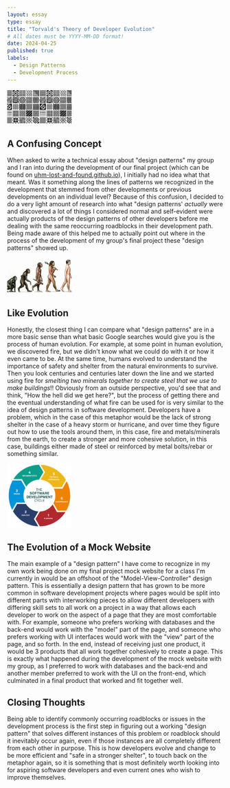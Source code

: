 ```yaml
---
layout: essay
type: essay
title: "Torvald's Theory of Developer Evolution"
# All dates must be YYYY-MM-DD format!
date: 2024-04-25
published: true
labels:
  - Design Patterns
  - Development Process
---
```


<img width="150px" src="../img/developer-evolution/patterns.jpeg">

## A Confusing Concept

When asked to write a technical essay about "design patterns" my group and I ran into during the development of our final project (which can be found on [uhm-lost-and-found.github.io](uhm-lost-and-found.github.io])), I initially had no idea what that meant. Was it something along the lines of patterns we recognized in the development that stemmed from other developments or previous developments on an individual level? Because of this confusion, I decided to do a very light amount of research into what "design patterns' <i>actually</i> were and discovered a lot of things I considered normal and self-evident were actually products of the design patterns of other developers before me dealing with the same reoccurring roadblocks in their development path. Being made aware of this helped me to actually point out where in the process of the development of my group's final project these "design patterns" showed up.

<img width="150px" src="../img/developer-evolution/evolution.webp">

## Like Evolution

Honestly, the closest thing I can compare what "design patterns" are in a more basic sense than what basic Google searches would give you is the process of human evolution. For example, at some point in human evolution, we discovered fire, but we didn't know what we could do with it or how it even came to be. At the same time, humans evolved to understand the importance of safety and shelter from the natural environments to survive. Then you look centuries and centuries later down the line and we started using fire for <i>smelting two minerals together to create steel that we use to make buildings</i>!! Obviously from an outside perspective, you'd see that and think, "How the hell did we get here?", but the process of getting there and the eventual understanding of what fire can be used for is very similar to the idea of design patterns in software development. Developers have a problem, which in the case of this metaphor would be the lack of strong shelter in the case of a heavy storm or hurricane, and over time they figure out how to use the tools around them, in this case, fire and metals/minerals from the earth, to create a stronger and more cohesive solution, in this case, buildings either made of steel or reinforced by metal bolts/rebar or something similar.

<img width="150px" src="../img/developer-evolution/development.png">

## The Evolution of a Mock Website

The main example of a "design pattern" I have come to recognize in my own work being done on my final project mock website for a class I'm currently in would be an offshoot of the "Model-View-Controller" design pattern. This is essentially a design pattern that has grown to be more common in software development projects where pages would be split into different parts with interworking pieces to allow different developers with differing skill sets to all work on a project in a way that allows each developer to work on the aspect of a page that they are most comfortable with. For example, someone who prefers working with databases and the back-end would work with the "model" part of the page, and someone who prefers working with UI interfaces would work with the "view" part of the page, and so forth. In the end, instead of receiving just one product, it would be 3 products that all work together cohesively to create a page. This is exactly what happened during the development of the mock website with my group, as I preferred to work with databases and the back-end and another member preferred to work with the UI on the front-end, which culminated in a final product that worked and fit together well. 

## Closing Thoughts

Being able to identify commonly occurring roadblocks or issues in the development process is the first step in figuring out a working "design pattern" that solves different instances of this problem or roadblock should it inevitably occur again, even if those instances are all completely different from each other in purpose. This is how developers evolve and change to be more efficient and "safe in a stronger shelter", to touch back on the metaphor again, so it is something that is most definitely worth looking into for aspiring software developers and even current ones who wish to improve themselves.
